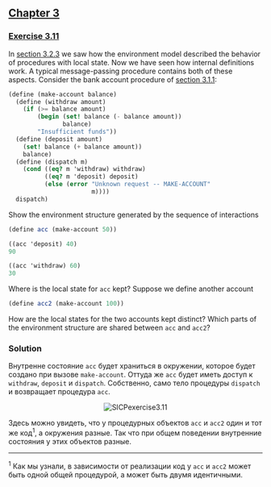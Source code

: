 ## [Chapter 3](../index.md#3-Modularity-Objects-and-State)

### [Exercise 3.11](https://mitpress.mit.edu/sites/default/files/sicp/full-text/book/book-Z-H-20.html#%_thm_3.11)

In [section 3.2.3][1] we saw how the environment model described the behavior of procedures with local state. Now we have seen how internal definitions work. A typical message-passing procedure contains both of these aspects. Consider the bank account procedure of [section 3.1.1][2]:

```scheme
(define (make-account balance)
  (define (withdraw amount)
    (if (>= balance amount)
        (begin (set! balance (- balance amount))
               balance)
        "Insufficient funds"))
  (define (deposit amount)
    (set! balance (+ balance amount))
    balance)
  (define (dispatch m)
    (cond ((eq? m 'withdraw) withdraw)
          ((eq? m 'deposit) deposit)
          (else (error "Unknown request -- MAKE-ACCOUNT"
                       m))))
  dispatch)
```

Show the environment structure generated by the sequence of interactions

```scheme
(define acc (make-account 50))

((acc 'deposit) 40)
90

((acc 'withdraw) 60)
30
```

Where is the local state for `acc` kept? Suppose we define another account

```scheme
(define acc2 (make-account 100))
```

How are the local states for the two accounts kept distinct? Which parts of the environment structure are shared between `acc` and `acc2`? 

### Solution

Внутренне состояние `acc` будет храниться в окружении, которое будет создано при вызове `make-account`. Оттуда же `acc` будет иметь доступ к `withdraw`, `deposit` и `dispatch`. Собственно, само тело процедуры `dispatch` и возвращает процедура `acc`.

<p align="center">
  <img src="https://i.ibb.co/tLVqBbL/SICPexercise3-11.png" alt="SICPexercise3.11" title="SICPexercise3.11">
</p>

Здесь можно увидеть, что у процедурных объектов `acc` и `acc2` один и тот же код<sup>1</sup>, а окружения разные. Так что при общем поведении внутренние состояния у этих объектов разные. 

---

<sup>1</sup> Как мы узнали, в зависимости от реализации код у `acc` и `acc2` может быть одной общей процедурой, а может быть двумя идентичными.

[1]: https://mitpress.mit.edu/sites/default/files/sicp/full-text/book/book-Z-H-21.html#%_sec_3.2.3
[2]: https://mitpress.mit.edu/sites/default/files/sicp/full-text/book/book-Z-H-20.html#%_sec_3.1.1

